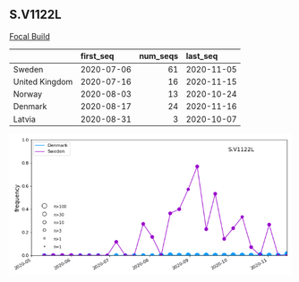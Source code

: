 

## S.V1122L
[Focal Build](https://nextstrain.org/groups/neherlab/ncov/S.V1122L?f_region=Europe)

|                | first_seq   |   num_seqs | last_seq   |
|:---------------|:------------|-----------:|:-----------|
| Sweden         | 2020-07-06  |         61 | 2020-11-05 |
| United Kingdom | 2020-07-16  |         16 | 2020-11-15 |
| Norway         | 2020-08-03  |         13 | 2020-10-24 |
| Denmark        | 2020-08-17  |         24 | 2020-11-16 |
| Latvia         | 2020-08-31  |          3 | 2020-10-07 |

![Overall trends S.V1122L](/overall_trends_figures/overall_trends_S.V1122L.png)